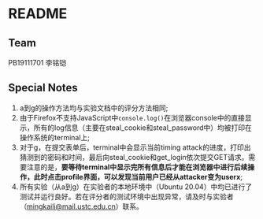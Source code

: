 # README

## Team

PB19111701 李铭铠

## Special Notes

1. a到g的操作方法均与实验文档中的评分方法相同;
2. 由于Firefox不支持JavaScript中`console.log()`在浏览器console中的直接显示，所有的log信息（主要在steal_cookie和steal_password中）均被打印在操作系统的terminal上;
3. 对于g，在提交表单后，terminal中会显示当前timing attack的进度，打印出猜测到的密码和时间，最后向steal_cookie和get_login依次提交GET请求。需要注意的是，**要等待terminal中显示完所有信息后才能在浏览器中进行后续操作，此时点击profile界面，可以发现当前用户已经从attacker变为userx**;
4. 所有实验（从a到g）在实验者的本地环境中（Ubuntu 20.04）中均已进行了测试并运行良好。若在评分者的测试环境中出现异常，请及时与实验者（mingkaili@mail.ustc.edu.cn）联系。

